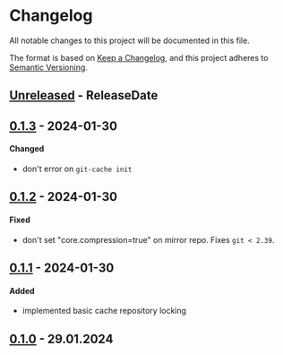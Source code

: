 # Changelog

All notable changes to this project will be documented in this file.

The format is based on [Keep a Changelog](https://keepachangelog.com/en/1.0.0/),
and this project adheres to [Semantic Versioning](https://semver.org/spec/v2.0.0.html).

<!-- next-header -->

## [Unreleased] - ReleaseDate

## [0.1.3] - 2024-01-30

#### Changed

- don't error on `git-cache init`

## [0.1.2] - 2024-01-30

#### Fixed

- don't set "core.compression=true" on mirror repo. Fixes `git < 2.39`.

## [0.1.1] - 2024-01-30

#### Added

- implemented basic cache repository locking

## [0.1.0] - 29.01.2024

<!-- next-url -->
[Unreleased]: https://github.com/assert-rs/predicates-rs/compare/0.1.3...HEAD
[0.1.3]: https://github.com/assert-rs/predicates-rs/compare/0.1.2...0.1.3
[0.1.2]: https://github.com/assert-rs/predicates-rs/compare/0.1.1...0.1.2
[0.1.1]: https://github.com/assert-rs/predicates-rs/compare/0.1.0...0.1.1
[0.1.0]: https://github.com/kaspar030/laze/releases/tag/0.1.0
